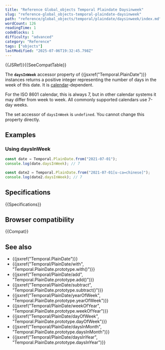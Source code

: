 ```yaml
---
title: "Reference Global_objects Temporal Plaindate Daysinweek"
slug: "reference-global_objects-temporal-plaindate-daysinweek"
path: "reference/global_objects/temporal/plaindate/daysinweek/index.md"
wordCount: 126
readingTime: 1
codeBlocks: 1
difficulty: "advanced"
category: "Reference"
tags: ["objects"]
lastModified: "2025-07-06T19:32:45.798Z"
---
```



{{JSRef}}{{SeeCompatTable}}

The **`daysInWeek`** accessor property of {{jsxref("Temporal.PlainDate")}} instances returns a positive integer representing the number of days in the week of this date. It is [calendar](/en-US/docs/Web/JavaScript/Reference/Global_Objects/Temporal#calendars)-dependent.

For the ISO 8601 calendar, this is always 7, but in other calendar systems it may differ from week to week. All commonly supported calendars use 7-day weeks.

The set accessor of `daysInWeek` is `undefined`. You cannot change this property directly.

## Examples

### Using daysInWeek

```js
const date = Temporal.PlainDate.from("2021-07-01");
console.log(date.daysInWeek); // 7

const date2 = Temporal.PlainDate.from("2021-07-01[u-ca=chinese]");
console.log(date2.daysInWeek); // 7
```

## Specifications

{{Specifications}}

## Browser compatibility

{{Compat}}

## See also

- {{jsxref("Temporal.PlainDate")}}
- {{jsxref("Temporal/PlainDate/with", "Temporal.PlainDate.prototype.with()")}}
- {{jsxref("Temporal/PlainDate/add", "Temporal.PlainDate.prototype.add()")}}
- {{jsxref("Temporal/PlainDate/subtract", "Temporal.PlainDate.prototype.subtract()")}}
- {{jsxref("Temporal/PlainDate/yearOfWeek", "Temporal.PlainDate.prototype.yearOfWeek")}}
- {{jsxref("Temporal/PlainDate/weekOfYear", "Temporal.PlainDate.prototype.weekOfYear")}}
- {{jsxref("Temporal/PlainDate/dayOfWeek", "Temporal.PlainDate.prototype.dayOfWeek")}}
- {{jsxref("Temporal/PlainDate/daysInMonth", "Temporal.PlainDate.prototype.daysInMonth")}}
- {{jsxref("Temporal/PlainDate/daysInYear", "Temporal.PlainDate.prototype.daysInYear")}}
